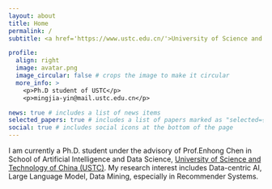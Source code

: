 ```yaml
---
layout: about
title: Home
permalink: /
subtitle: <a href='https://www.ustc.edu.cn/'>University of Science and Technology of China</a>, Anhui, China. mingjia-yin@mail.ustc.edu.cn.

profile:
  align: right
  image: avatar.png
  image_circular: false # crops the image to make it circular
  more_info: >
    <p>Ph.D student of USTC</p>
    <p>mingjia-yin@mail.ustc.edu.cn</p>

news: true # includes a list of news items
selected_papers: true # includes a list of papers marked as "selected={true}"
social: true # includes social icons at the bottom of the page
---
```


I am currently a Ph.D. student under the advisory of Prof.Enhong Chen in School of Artificial Intelligence and Data Science, [University of Science and Technology of China (USTC)](https://www.ustc.edu.cn/). My research interest includes Data-centric AI, Large Language Model, Data Mining, especially in Recommender Systems.
